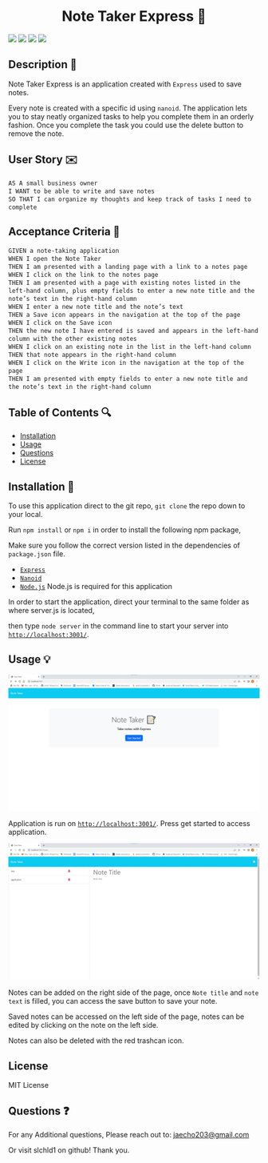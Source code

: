 <h1 align="center">Note Taker Express 🚝</h1>
<p>
    <img src="https://img.shields.io/github/repo-size/slchld1/project-notes-taker11" />
    <img src="https://img.shields.io/github/languages/top/slchld1/project-notes-taker11"  />
    <img src="https://img.shields.io/github/last-commit/slchld1/project-notes-taker11" />
    <img src="https://img.shields.io/badge/license-MIT-brightgreen"/>
</p>

## Description 💾
Note Taker Express is an application created with `Express` used to save notes.

Every note is created with a specific id using `nanoid`. The application lets you to stay neatly organized tasks to help you complete them in an orderly fashion. Once you complete the task you could use the delete button to remove the note.
## User Story ✉️
~~~
AS A small business owner
I WANT to be able to write and save notes
SO THAT I can organize my thoughts and keep track of tasks I need to complete
~~~
## Acceptance Criteria 📩
~~~
GIVEN a note-taking application
WHEN I open the Note Taker
THEN I am presented with a landing page with a link to a notes page
WHEN I click on the link to the notes page
THEN I am presented with a page with existing notes listed in the left-hand column, plus empty fields to enter a new note title and the note’s text in the right-hand column
WHEN I enter a new note title and the note’s text
THEN a Save icon appears in the navigation at the top of the page
WHEN I click on the Save icon
THEN the new note I have entered is saved and appears in the left-hand column with the other existing notes
WHEN I click on an existing note in the list in the left-hand column
THEN that note appears in the right-hand column
WHEN I click on the Write icon in the navigation at the top of the page
THEN I am presented with empty fields to enter a new note title and the note’s text in the right-hand column
~~~
## Table of Contents 🔍
* [Installation](#installation-)
* [Usage](#usage-)
* [Questions](#questions-)
* [License](#license-)
## Installation 🔨
To use this application direct to the git repo, `git clone` the repo down to your local.

Run `npm install` or `npm i` in order to install the following npm package,

Make sure you follow the correct version listed in the dependencies of `package.json` file.

* [`Express`](https://www.npmjs.com/package/express) 
* [`Nanoid`](https://www.npmjs.com/package/nanoid)
* [`Node.js`](https://nodejs.org/en/) Node.js is required for this application 

In order to start the application, direct your terminal to the same folder as where server.js is located,

then type `node server` in the command line to start your server into <a href=http://localhost:3001/ target=_blank>`http://localhost:3001/`</a>.

## Usage 💡
![Note taker screenshot](notetaker1.jpg)

Application is run on <a href=http://localhost:3001/ target=_blank>`http://localhost:3001/`</a>. Press get started to access application.

![Note taker screenshot](notetaker2.jpg)

Notes can be added on the right side of the page, once `Note title` and `note text` is filled, you can access the save button to save your note.

Saved notes can be accessed on the left side of the page, notes can be edited by clicking on the note on the left side.

Notes can also be deleted with the red trashcan icon. 

## License
MIT License


## Questions ❓

For any Additional questions, Please reach out to: jaecho203@gmail.com

Or visit slchld1 on github! Thank you.

